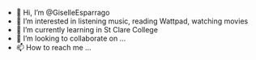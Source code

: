 - 👋 Hi, I’m @GiselleEsparrago
- 👀 I’m interested in listening music, reading Wattpad, watching movies
- 🌱 I’m currently learning in St Clare College
- 💞️ I’m looking to collaborate on ...
- 📫 How to reach me ...

<!---
Giselle123456/Giselle123456 is a ✨ special ✨ repository because its `README.md` (this file) appears on your GitHub profile.
You can click the Preview link to take a look at your changes.
--->
